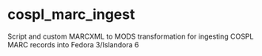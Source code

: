 # cospl_marc_ingest
Script and custom MARCXML to MODS transformation for ingesting COSPL MARC records into Fedora 3/Islandora 6
